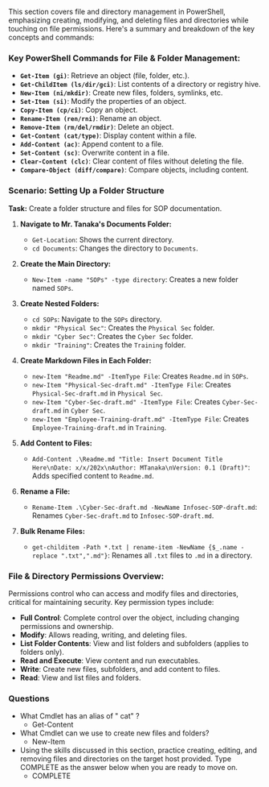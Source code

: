 This section covers file and directory management in PowerShell, emphasizing creating, modifying, and deleting files and directories while touching on file permissions. Here's a summary and breakdown of the key concepts and commands:

### **Key PowerShell Commands for File & Folder Management:**

- **`Get-Item (gi)`**: Retrieve an object (file, folder, etc.).
- **`Get-ChildItem (ls/dir/gci)`**: List contents of a directory or registry hive.
- **`New-Item (ni/mkdir)`**: Create new files, folders, symlinks, etc.
- **`Set-Item (si)`**: Modify the properties of an object.
- **`Copy-Item (cp/ci)`**: Copy an object.
- **`Rename-Item (ren/rni)`**: Rename an object.
- **`Remove-Item (rm/del/rmdir)`**: Delete an object.
- **`Get-Content (cat/type)`**: Display content within a file.
- **`Add-Content (ac)`**: Append content to a file.
- **`Set-Content (sc)`**: Overwrite content in a file.
- **`Clear-Content (clc)`**: Clear content of files without deleting the file.
- **`Compare-Object (diff/compare)`**: Compare objects, including content.

### **Scenario: Setting Up a Folder Structure**

**Task:** Create a folder structure and files for SOP documentation.

1. **Navigate to Mr. Tanaka's Documents Folder:**
    
    - `Get-Location`: Shows the current directory.
    - `cd Documents`: Changes the directory to `Documents`.
2. **Create the Main Directory:**
    
    - `New-Item -name "SOPs" -type directory`: Creates a new folder named `SOPs`.
3. **Create Nested Folders:**
    
    - `cd SOPs`: Navigate to the `SOPs` directory.
    - `mkdir "Physical Sec"`: Creates the `Physical Sec` folder.
    - `mkdir "Cyber Sec"`: Creates the `Cyber Sec` folder.
    - `mkdir "Training"`: Creates the `Training` folder.
4. **Create Markdown Files in Each Folder:**
    
    - `new-Item "Readme.md" -ItemType File`: Creates `Readme.md` in `SOPs`.
    - `new-Item "Physical-Sec-draft.md" -ItemType File`: Creates `Physical-Sec-draft.md` in `Physical Sec`.
    - `new-Item "Cyber-Sec-draft.md" -ItemType File`: Creates `Cyber-Sec-draft.md` in `Cyber Sec`.
    - `new-Item "Employee-Training-draft.md" -ItemType File`: Creates `Employee-Training-draft.md` in `Training`.
5. **Add Content to Files:**
    
    - `Add-Content .\Readme.md "Title: Insert Document Title Here\nDate: x/x/202x\nAuthor: MTanaka\nVersion: 0.1 (Draft)"`: Adds specified content to `Readme.md`.
6. **Rename a File:**
    
    - `Rename-Item .\Cyber-Sec-draft.md -NewName Infosec-SOP-draft.md`: Renames `Cyber-Sec-draft.md` to `Infosec-SOP-draft.md`.
7. **Bulk Rename Files:**
    
    - `get-childitem -Path *.txt | rename-item -NewName {$_.name -replace ".txt",".md"}`: Renames all `.txt` files to `.md` in a directory.

### **File & Directory Permissions Overview:**

Permissions control who can access and modify files and directories, critical for maintaining security. Key permission types include:

- **Full Control**: Complete control over the object, including changing permissions and ownership.
- **Modify**: Allows reading, writing, and deleting files.
- **List Folder Contents**: View and list folders and subfolders (applies to folders only).
- **Read and Execute**: View content and run executables.
- **Write**: Create new files, subfolders, and add content to files.
- **Read**: View and list files and folders.

### Questions
- What Cmdlet has an alias of " cat" ?
	- Get-Content
- What Cmdlet can we use to create new files and folders?
	- New-Item
- Using the skills discussed in this section, practice creating, editing, and removing files and directories on the target host provided. Type COMPLETE as the answer below when you are ready to move on.
	- COMPLETE